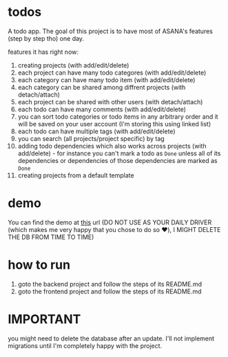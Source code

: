 # todos
A todo app. The goal of this project is to have most of ASANA's features (step by step tho)
one day.

features it has right now:
  1. creating projects (with add/edit/delete)
  2. each project can have many todo categores (with add/edit/delete)
  3. each category can have many todo item (with add/edit/delete)
  4. each category can be shared among diffrent projects (with detach/attach)
  5. each project can be shared with other users (with detach/attach)
  6. each todo can have many comments (with add/edit/delete)
  7. you can sort todo categories or todo items in any arbitrary order and it will be saved on your user account (I'm storing this using linked list)
  8. each todo can have multiple tags (with add/edit/delete)
  9. you can search (all projects/project specific) by tag
  10. adding todo dependencies which also works across projects (with add/delete) - for instance you can't mark a todo as `Done` unless all of its dependencies or dependencies of those dependencies are marked as `Done`
  11. creating projects from a default template
      
# demo
You can find the demo at [this](https://todos-fohoov.vercel.app/) url (DO NOT USE AS YOUR DAILY DRIVER (which makes me very happy that you chose to do so ❤️), I MIGHT DELETE THE DB FROM TIME TO TIME)

# how to run
  1. goto the backend project and follow the steps of its README.md
  2. goto the frontend project and follow the steps of its README.md

# IMPORTANT
you might need to delete the database after an update. I'll not implement migrations until I'm completely happy with the project.
